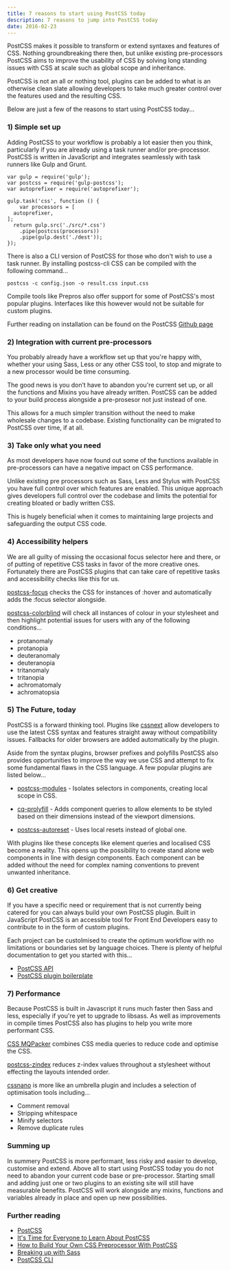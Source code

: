 ```yaml
---
title: 7 reasons to start using PostCSS today
description: 7 reasons to jump into PostCSS today
date: 2016-02-23
---
```


PostCSS makes it possible to transform or extend syntaxes and features of CSS. Nothing groundbreaking there then, but unlike existing pre-processors PostCSS aims to improve the usability of CSS by solving long standing issues with CSS at scale such as global scope and inheritance.

PostCSS is not an all or nothing tool, plugins can be added to what is an otherwise clean slate allowing developers to take much greater control over the features used and the resulting CSS.

Below are just a few of the reasons to start using PostCSS today...

### 1) Simple set up

Adding PostCSS to your workflow is probably a lot easier then you think, particularly if you are already using a task runner and/or pre-processor. PostCSS is written in JavaScript and integrates seamlessly with task runners like Gulp and Grunt.

```
var gulp = require('gulp');
var postcss = require('gulp-postcss');
var autoprefixer = require('autoprefixer');

gulp.task('css', function () {
	var processors = [
  autoprefixer,
];
  return gulp.src('./src/*.css')
    .pipe(postcss(processors))
    .pipe(gulp.dest('./dest'));
});
```

There is also a CLI version of PostCSS for those who don't wish to use a task runner. By installing postcss-cli CSS can be compiled with the following command...

```
postcss -c config.json -o result.css input.css
```

Compile tools like Prepros also offer support for some of PostCSS's most popular plugins. Interfaces like this however would not be suitable for custom plugins.

Further reading on installation can be found on the PostCSS [Github page](https://github.com/postcss/postcss)

### 2) Integration with current pre-processors

You probably already have a workflow set up that you're happy with, whether your using Sass, Less or any other CSS tool, to stop and migrate to a new processor would be time consuming.

The good news is you don’t have to abandon you're current set up, or all the functions and Mixins you have already written. PostCSS can be added to your build process alongside a pre-prosesor not just instead of one.

This allows for a much simpler transition without the need to make wholesale changes to a codebase. Existing functionality can be migrated to PostCSS over time, if at all.

### 3) Take only what you need

As most developers have now found out some of the functions available in pre-processors can have a negative impact on CSS performance.

Unlike existing pre processors such as Sass, Less and Stylus with PostCSS you have full control over which features are enabled. This unique approach gives developers full control over the codebase and limits the potential for creating bloated or badly written CSS.

This is hugely beneficial when it comes to maintaining large projects and safeguarding the output CSS code.

### 4) Accessibility helpers

We are all guilty of missing the occasional focus selector here and there, or of putting of repetitive CSS tasks in favor of the more creative ones. Fortunately there are PostCSS plugins that can take care of repetitive tasks and accessibility checks like this for us.

[postcss-focus](https://github.com/postcss/postcss-focus) checks the CSS for instances of :hover and automatically adds the :focus selector alongside.

[postcss-colorblind](https://github.com/btholt/postcss-colorblind) will check all instances of colour in your stylesheet and then highlight potential issues for users with any of the following conditions...

*   protanomaly
*   protanopia
*   deuteranomaly
*   deuteranopia
*   tritanomaly
*   tritanopia
*   achromatomaly
*   achromatopsia

### 5) The Future, today

PostCSS is a forward thinking tool. Plugins like [cssnext](http://cssnext.io/) allow developers to use the latest CSS syntax and features straight away without compatibility issues. Fallbacks for older browsers are added automatically by the plugin.

Aside from the syntax plugins, browser prefixes and polyfills PostCSS also provides opportunities to improve the way we use CSS and attempt to fix some fundamental flaws in the CSS language. A few popular plugins are listed below...

*   [postcss-modules](https://github.com/css-modules/postcss-modules-scope) - Isolates selectors in components, creating local scope in CSS.

*   [cq-prolyfill](https://github.com/ausi/cq-prolyfill) - Adds component queries to allow elements to be styled based on their dimensions instead of the viewport dimensions.

*   [postcss-autoreset](https://www.npmjs.com/package/postcss-autoreset) - Uses local resets instead of global one.

With plugins like these concepts like element queries and localised CSS become a reality. This opens up the  possibility to create stand alone web components in line with design components. Each component can be added without the need for complex naming conventions to prevent unwanted inheritance.

### 6) Get creative

If you have a specific need or requirement that is not currently being catered for you can always build your own PostCSS plugin. Built in JavaScript PostCSS is an accessible tool for Front End Developers easy to contribute to in the form of custom plugins.

Each project can be custolmised to create the optimum workflow with no limitations or boundaries set by language choices. There is plenty of helpful documentation to get you started with this...

*   [PostCSS API](https://github.com/postcss/postcss/blob/master/docs/api.md)
*   [PostCSS plugin boilerplate](https://github.com/postcss/postcss-plugin-boilerplate)

### 7) Performance

Because PostCSS is built in Javascript it runs much faster then Sass and less, especially if you're yet to upgrade to libsass. As well as improvements in compile times PostCSS also has plugins to help you write more performant CSS.

[CSS MQPacker](https://github.com/hail2u/node-css-mqpacker) combines CSS media queries to reduce code and optimise the CSS.

[postcss-zindex](https://github.com/ben-eb/postcss-zindex) reduces z-index values throughout a stylesheet without effecting the layouts intended order.

[cssnano](https://github.com/ben-eb/cssnano) is more like an umbrella plugin and includes a selection of optimisation tools including...

*   Comment removal
*   Stripping whitespace
*   Minify selectors
*   Remove duplicate rules

### Summing up

In summery PostCSS is more performant, less risky and easier to develop, customise and extend. Above all to start using PostCSS today you do not need to abandon your current code base or pre-processor. Starting small and adding just one or two plugins to an existing site will still have measurable benefits. PostCSS will work alongside any mixins, functions and variables already in place and open up new possibilities.

### Further reading

*   [PostCSS](https://github.com/postcss/postcss)
*   [It's Time for Everyone to Learn About PostCSS](http://davidtheclark.com/its-time-for-everyone-to-learn-about-postcss/)
*   [How to Build Your Own CSS Preprocessor With PostCSS](http://www.sitepoint.com/build-css-preprocessor-postcss/)
*   [Breaking up with Sass](https://benfrain.com/breaking-up-with-sass-postcss/)
*   [PostCSS CLI](https://www.npmjs.com/package/postcss-cli)
